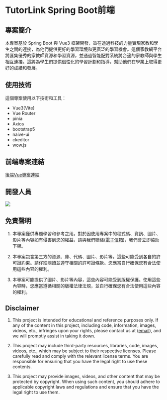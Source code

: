 # TutorLink Spring Boot前端

## 專案簡介

本專案基於 Spring Boot 與 Vue3 框架開發，旨在透過科技的力量實現家教和學生之間的連接，為他們提供更好的學習環境和更廣泛的學習機會。這個家教網平台將匯集優秀的家教師資源和學習資源，並通過智能配對系統將合適的家教師與學生相互連接。這將為學生們提供個性化的學習計劃和指導，幫助他們在學業上取得更好的成績和發展。

## 使用技術

這個專案使用以下技術和工具：

* Vue3(Vite)
* Vue Router
* pinia
* Axios
* bootstrap5
* naive-ui
* ckeditor
* wow.js

## 前端專案連結

[後端Vue專案連結](https://github.com/uu890817/TutorLink-SpringBoot)

## 開發人員

<a href="https://github.com/jenny3417/tutorlink-vue/graphs/contributors">
  <img src="https://contrib.rocks/image?repo=jenny3417/tutorlink-vue" />
</a>

## 免責聲明


1. 本專案僅供專題學習和參考之用。對於因使用專案中的程式碼、資訊、圖片、影片等內容如有侵害到您的權益，請與我們聯絡(<a href="mailto:gweil5jol@mozmail.com">電子信箱</a>)，我們會立即協助下架。

2. 本專案包含第三方的資源、庫、代碼、圖片、影片等，這些可能受到各自的許可證約束。請仔細閱讀並遵守相關的許可證條款。您應當自行確保您有合法使用這些內容的權利。

3. 本專案可能提供了圖片、影片等內容，這些內容可能受到版權保護。使用這些內容時，您應當遵循相關的版權法律法規，並自行確保您有合法使用這些內容的權利。

## Disclaimer

1. This project is intended for educational and reference purposes only. If any of the content in this project, including code, information, images, videos, etc., infringes upon your rights, please contact us at (<a href="mailto:gweil5jol@mozmail.com">email</a>), and we will promptly assist in taking it down.

2. This project may include third-party resources, libraries, code, images, videos, etc., which may be subject to their respective licenses. Please carefully read and comply with the relevant license terms. You are responsible for ensuring that you have the legal right to use these contents.

3. This project may provide images, videos, and other content that may be protected by copyright. When using such content, you should adhere to applicable copyright laws and regulations and ensure that you have the legal right to use them.